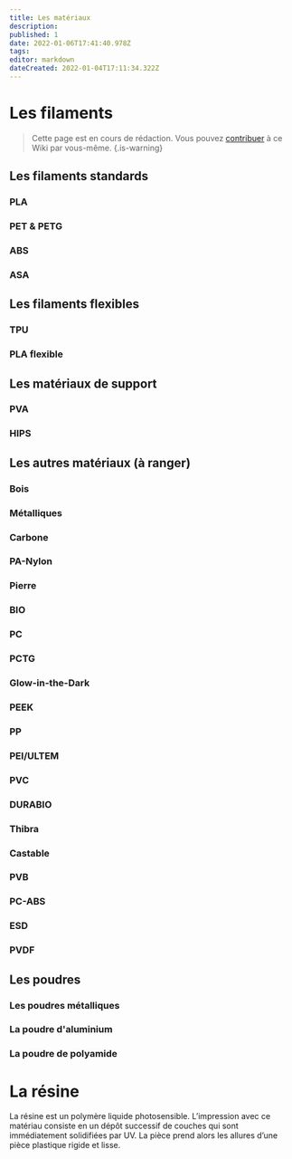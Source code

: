 ```yaml
---
title: Les matériaux
description: 
published: 1
date: 2022-01-06T17:41:40.978Z
tags: 
editor: markdown
dateCreated: 2022-01-04T17:11:34.322Z
---
```


# Les filaments
> Cette page est en cours de rédaction. Vous pouvez [contribuer](/contributeur) à ce Wiki par vous-même.
{.is-warning}

## Les filaments standards
### PLA 
### PET & PETG
### ABS
### ASA

## Les filaments flexibles
### TPU
### PLA flexible

## Les matériaux de support
### PVA
### HIPS

## Les autres matériaux (à ranger)
### Bois
### Métalliques
### Carbone
### PA-Nylon
### Pierre
### BIO
### PC
### PCTG
### Glow-in-the-Dark
### PEEK
### PP
### PEI/ULTEM
### PVC
### DURABIO
### Thibra
### Castable
### PVB
### PC-ABS
### ESD
### PVDF

## Les poudres
### Les poudres métalliques
### La poudre d'aluminium
### La poudre de polyamide

# La résine
La résine est un polymère liquide photosensible. L’impression avec ce matériau consiste en un dépôt successif de couches qui sont immédiatement solidifiées par UV. La pièce prend alors les allures d’une pièce plastique rigide et lisse.
